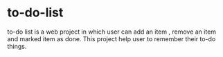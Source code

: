 # to-do-list
to-do list is a web project in which user can add an item , remove an item and marked item as done. This project help user to remember their to-do things. 
